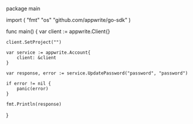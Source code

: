 package main

import (
    "fmt"
    "os"
    "github.com/appwrite/go-sdk"
)

func main() {
    var client := appwrite.Client{}

    client.SetProject("")

    var service := appwrite.Account{
        client: &client
    }

    var response, error := service.UpdatePassword("password", "password")

    if error != nil {
        panic(error)
    }

    fmt.Println(response)
}